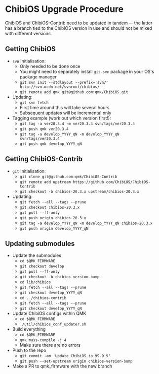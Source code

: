 # ChibiOS Upgrade Procedure

ChibiOS and ChibiOS-Contrib need to be updated in tandem -- the latter has a branch tied to the ChibiOS version in use and should not be mixed with different versions.

## Getting ChibiOS

* `svn` Initialisation:
    * Only needed to be done once
    * You might need to separately install `git-svn` package in your OS's package manager
    * `git svn init --stdlayout --prefix='svn/' http://svn.osdn.net/svnroot/chibios/`
    * `git remote add qmk git@github.com:qmk/ChibiOS.git`
* Updating:
    * `git svn fetch`
    * First time around this will take several hours
    * Subsequent updates will be incremental only
* Tagging example (work out which version first!):
    * `git tag -a ver20.3.4 -m ver20.3.4 svn/tags/ver20.3.4`
    * `git push qmk ver20.3.4`
    * `git tag -a develop_YYYY_qN -m develop_YYYY_qN svn/tags/ver20.3.4`
    * `git push qmk develop_YYYY_qN`

## Getting ChibiOS-Contrib

* `git` Initialisation:
    * `git clone git@github.com:qmk/ChibiOS-Contrib`
    * `git remote add upstream https://github.com/ChibiOS/ChibiOS-Contrib`
    * `git checkout -b chibios-20.3.x upstream/chibios-20.3.x`
* Updating:
    * `git fetch --all --tags --prune`
    * `git checkout chibios-20.3.x`
    * `git pull --ff-only`
    * `git push origin chibios-20.3.x`
    * `git tag -a develop_YYYY_qN -m develop_YYYY_qN chibios-20.3.x`
    * `git push origin develop_YYYY_qN`

## Updating submodules

* Update the submodules
    * `cd $QMK_FIRMWARE`
    * `git checkout develop`
    * `git pull --ff-only`
    * `git checkout -b chibios-version-bump`
    * `cd lib/chibios`
    * `git fetch --all --tags --prune`
    * `git checkout develop_YYYY_qN`
    * `cd ../chibios-contrib`
    * `git fetch --all --tags --prune`
    * `git checkout develop_YYYY_qN`
* Update ChibiOS configs within QMK
    * `cd $QMK_FIRMWARE`
    * `./util/chibios_conf_updater.sh`
* Build everything
    * `cd $QMK_FIRMWARE`
    * `qmk mass-compile -j 4`
    * Make sure there are no errors
* Push to the repo
    * `git commit -am 'Update ChibiOS to 99.9.9'`
    * `git push --set-upstream origin chibios-version-bump`
* Make a PR to qmk_firmware with the new branch
